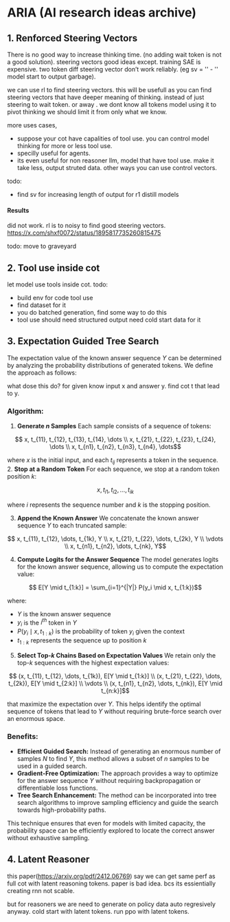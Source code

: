 # ARIA  (AI research ideas archive)


## 1. Renforced Steering Vectors
There is no good way to increase thinking time. (no adding wait token is not a good solution).
steering vectors good ideas except. training SAE is expensive. two token diff steering vector don’t work reliably. (eg sv = '</think>' - '<think>'  model start to output garbage).

we can use rl to find steering vectors.  this will be usefull as you can find steering vectors that have deeper meaning of thinking. instead of just steering to wait token. or away </think>. 
we dont know all tokens model using it to pivot thinking we should limit it from only what we know. 

more uses cases, 
- suppose your cot have capalities of tool use. you can control model thinking for more or less tool use. 
- specilly useful for agents.
- its even useful for non reasoner llm, model that have tool use. make it take less, output struted data. other ways you can use control vectors.

todo:
- find sv for increasing length of output for r1 distill models

#### Results
did not work. rl is to noisy to find good steering vectors. 
https://x.com/shxf0072/status/1895817735260815475

todo: move to graveyard

## 2. Tool use inside cot
let model use tools inside cot. 
todo:
- build env for code tool use 
- find dataset for it
- you do batched generation, find some way to do this 
- tool use should need structured output need cold start data for it


## 3. Expectation Guided Tree Search
The expectation value of the known answer sequence $Y$ can be determined by analyzing the probability distributions of generated tokens. We define the approach as follows:

what dose this do?
for given know input x and answer y. find cot t that lead to y.

### Algorithm:
1. **Generate $n$ Samples**
   Each sample consists of a sequence of tokens:
```math
   x, t_{11}, t_{12}, t_{13}, t_{14}, \dots \\
   x, t_{21}, t_{22}, t_{23}, t_{24}, \dots \\
   x, t_{n1}, t_{n2}, t_{n3}, t_{n4}, \dots
```
   where $x$ is the initial input, and each $t_{ij}$ represents a token in the sequence.
2. **Stop at a Random Token**
   For each sequence, we stop at a random token position $k$:
```math
   x, t_{i1}, t_{i2}, \dots, t_{ik}
```
   where $i$ represents the sequence number and $k$ is the stopping position.

3. **Append the Known Answer**
   We concatenate the known answer sequence $Y$ to each truncated sample:
```math
   x, t_{11}, t_{12}, \dots, t_{1k}, Y \\
   x, t_{21}, t_{22}, \dots, t_{2k}, Y \\
   \vdots \\
   x, t_{n1}, t_{n2}, \dots, t_{nk}, Y
```

4. **Compute Logits for the Answer Sequence**
   The model generates logits for the known answer sequence, allowing us to compute the expectation value:
```math
   E[Y \mid t_{1:k}] = \sum_{i=1}^{|Y|} P(y_i \mid x, t_{1:k})
```
   where:
   - $Y$ is the known answer sequence
   - $y_i$ is the $i^{th}$ token in $Y$
   - $P(y_i \mid x, t_{1:k})$ is the probability of token $y_i$ given the context
   - $t_{1:k}$ represents the sequence up to position $k$

5. **Select Top-$k$ Chains Based on Expectation Values**
   We retain only the top-$k$ sequences with the highest expectation values:
   
```math
   (x, t_{11}, t_{12}, \dots, t_{1k}), E[Y \mid t_{1:k}] \\
   (x, t_{21}, t_{22}, \dots, t_{2k}), E[Y \mid t_{2:k}] \\
   \vdots \\
   (x, t_{n1}, t_{n2}, \dots, t_{nk}), E[Y \mid t_{n:k}]
```
   that maximize the expectation over $Y$. This helps identify the optimal sequence of tokens that lead to $Y$ without requiring brute-force search over an enormous space.

### Benefits:
- **Efficient Guided Search:** Instead of generating an enormous number of samples $N$ to find $Y$, this method allows a subset of $n$ samples to be used in a guided search.
- **Gradient-Free Optimization:** The approach provides a way to optimize for the answer sequence $Y$ without requiring backpropagation or differentiable loss functions.
- **Tree Search Enhancement:** The method can be incorporated into tree search algorithms to improve sampling efficiency and guide the search towards high-probability paths.

This technique ensures that even for models with limited capacity, the probability space can be efficiently explored to locate the correct answer without exhaustive sampling.



## 4. Latent Reasoner

this paper(https://arxiv.org/pdf/2412.06769) say we can get same perf as full cot with latent reasoning tokens. 
paper is bad idea. bcs its essientially creating rnn not scable.

but for reasoners we are need to generate on policy data auto regresively anyway.
cold start with latent tokens.
run ppo with latent tokens.












